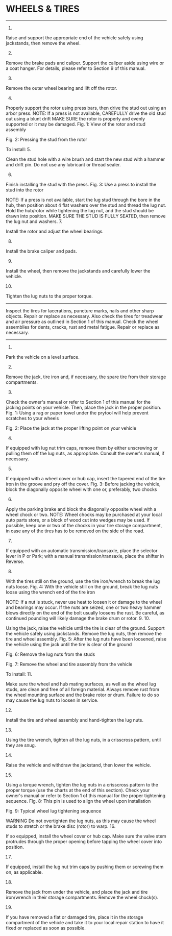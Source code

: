 # WHEELS & TIRES

---

1.

Raise and support the appropriate end of the vehicle safely using jackstands, then remove the wheel.

2.

Remove the brake pads and caliper. Support the caliper aside using wire or a coat hanger. For details, please refer to Section 9 of this manual.

3.

Remove the outer wheel bearing and lift off the rotor.

4.

Properly support the rotor using press bars, then drive the stud out using an arbor press.
NOTE: If a press is not available, CAREFULLY drive the old stud out using a blunt drift MAKE SURE the rotor is properly and evenly supported or it may
be damaged.
Fig. 1: View of the rotor and stud assembly

Fig. 2: Pressing the stud from the rotor

To install:
5.

Clean the stud hole with a wire brush and start the new stud with a hammer and drift pin. Do not use any lubricant or thread sealer.

6.

Finish installing the stud with the press.
Fig. 3: Use a press to install the stud into the rotor

NOTE: If a press is not available, start the lug stud through the bore in the hub, then position about 4 flat washers over the stud and thread the lug nut.
Hold the hub/rotor while tightening the lug nut, and the stud should be drawn into position. MAKE SURE THE STUD IS FULLY SEATED, then remove the lug
nut and washers.
7.

Install the rotor and adjust the wheel bearings.

8.

Install the brake caliper and pads.

9.

Install the wheel, then remove the jackstands and carefully lower the vehicle.

10.

Tighten the lug nuts to the proper torque.

---

Inspect the tires for lacerations, puncture marks, nails and other sharp objects. Repair or replace as necessary. Also check the tires for treadwear and air pressure as outlined in Section 1
of this manual.
Check the wheel assemblies for dents, cracks, rust and metal fatigue. Repair or replace as necessary.

---

1.

Park the vehicle on a level surface.

2.

Remove the jack, tire iron and, if necessary, the spare tire from their storage compartments.

3.

Check the owner's manual or refer to Section 1 of this manual for the jacking points on your vehicle. Then, place the jack in the proper position.
Fig. 1: Using a rag or paper towel under the prytool will help
prevent scratches to your wheels

Fig. 2: Place the jack at the proper lifting point on your
vehicle

4.

If equipped with lug nut trim caps, remove them by either unscrewing or pulling them off the lug nuts, as appropriate. Consult the owner's manual, if necessary.

5.

If equipped with a wheel cover or hub cap, insert the tapered end of the tire iron in the groove and pry off the cover.
Fig. 3: Before jacking the vehicle, block the diagonally
opposite wheel with one or, preferably, two chocks

6.

Apply the parking brake and block the diagonally opposite wheel with a wheel chock or two.
NOTE: Wheel chocks may be purchased at your local auto parts store, or a block of wood cut into wedges may be used. If possible, keep one or two of
the chocks in your tire storage compartment, in case any of the tires has to be removed on the side of the road.

7.

If equipped with an automatic transmission/transaxle, place the selector lever in P or Park; with a manual transmission/transaxle, place the shifter in Reverse.

8.

With the tires still on the ground, use the tire iron/wrench to break the lug nuts loose.
Fig. 4: With the vehicle still on the ground, break the lug nuts
loose using the wrench end of the tire iron

NOTE: If a nut is stuck, never use heat to loosen it or damage to the wheel and bearings may occur. If the nuts are seized, one or two heavy hammer
blows directly on the end of the bolt usually loosens the rust. Be careful, as continued pounding will likely damage the brake drum or rotor.
9.
10.

Using the jack, raise the vehicle until the tire is clear of the ground. Support the vehicle safely using jackstands.
Remove the lug nuts, then remove the tire and wheel assembly.
Fig. 5: After the lug nuts have been loosened, raise the
vehicle using the jack until the tire is clear of the ground

Fig. 6: Remove the lug nuts from the studs

Fig. 7: Remove the wheel and tire assembly from the vehicle

To install:
11.

Make sure the wheel and hub mating surfaces, as well as the wheel lug studs, are clean and free of all foreign material. Always remove rust from the wheel mounting surface and
the brake rotor or drum. Failure to do so may cause the lug nuts to loosen in service.

12.

Install the tire and wheel assembly and hand-tighten the lug nuts.

13.

Using the tire wrench, tighten all the lug nuts, in a crisscross pattern, until they are snug.

14.

Raise the vehicle and withdraw the jackstand, then lower the vehicle.

15.

Using a torque wrench, tighten the lug nuts in a crisscross pattern to the proper torque (use the charts at the end of this section). Check your owner's manual or refer to Section 1
of this manual for the proper tightening sequence.
Fig. 8: This pin is used to align the wheel upon installation

Fig. 9: Typical wheel lug tightening sequence

WARNING
Do not overtighten the lug nuts, as this may cause the wheel studs to stretch or the brake disc (rotor) to warp.
16.

If so equipped, install the wheel cover or hub cap. Make sure the valve stem protrudes through the proper opening before tapping the wheel cover into position.

17.

If equipped, install the lug nut trim caps by pushing them or screwing them on, as applicable.

18.

Remove the jack from under the vehicle, and place the jack and tire iron/wrench in their storage compartments. Remove the wheel chock(s).

19.

If you have removed a flat or damaged tire, place it in the storage compartment of the vehicle and take it to your local repair station to have it fixed or replaced as soon as
possible.

